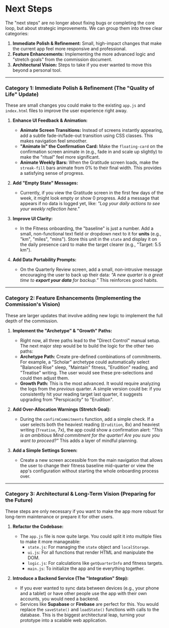 # Next Steps

The "next steps" are no longer about fixing bugs or completing the core loop, but about strategic improvements. We can group them into three clear categories:

1.  **Immediate Polish & Refinement:** Small, high-impact changes that make the current app feel more responsive and professional.
2.  **Feature Enhancements:** Implementing the more advanced logic and "stretch goals" from the commission document.
3.  **Architectural Vision:** Steps to take if you ever wanted to move this beyond a personal tool.

---

### **Category 1: Immediate Polish & Refinement (The "Quality of Life" Update)**

These are small changes you could make to the existing `app.js` and `index.html` files to improve the user experience right away.

1.  **Enhance UI Feedback & Animation:**
    *   **Animate Screen Transitions:** Instead of screens instantly appearing, add a subtle fade-in/fade-out transition using CSS classes. This makes navigation feel smoother.
    *   **"Animate In" the Confirmation Card:** Make the `floating-card` on the confirmation screen animate in (e.g., fade in and scale up slightly) to make the "ritual" feel more significant.
    *   **Animate Weekly Bars:** When the Gratitude screen loads, make the `streak-fill` bars animate from 0% to their final width. This provides a satisfying sense of progress.

2.  **Add "Empty State" Messages:**
    *   Currently, if you view the Gratitude screen in the first few days of the week, it might look empty or show 0 progress. Add a message that appears if no data is logged yet, like: *"Log your daily actions to see your weekly reflection here."*

3.  **Improve UI Clarity:**
    *   In the Fitness onboarding, the "baseline" is just a number. Add a small, non-functional text field or dropdown next to it for **units** (e.g., "km", "miles", "mins"). Store this unit in the `state` and display it on the daily presence card to make the target clearer (e.g., "Target: 5.5 km").

4.  **Add Data Portability Prompts:**
    *   On the Quarterly Review screen, add a small, non-intrusive message encouraging the user to back up their data: *“A new quarter is a great time to **export your data** for backup.”* This reinforces good habits.

---

### **Category 2: Feature Enhancements (Implementing the Commission's Vision)**

These are larger updates that involve adding new logic to implement the full depth of the commission.

1.  **Implement the "Archetype" & "Growth" Paths:**
    *   Right now, all three paths lead to the "Direct Control" manual setup. The next major step would be to build the logic for the other two paths:
    *   **Archetype Path:** Create pre-defined combinations of commitments. For example, a "Scholar" archetype could automatically select "Balanced Rise" sleep, "Maintain" fitness, "Erudition" reading, and "Treatise" writing. The user would see these pre-selections and could then adjust them.
    *   **Growth Path:** This is the most advanced. It would require analyzing the logs from the *previous* quarter. A simple version could be: if you consistently hit your reading target last quarter, it suggests upgrading from "Perspicacity" to "Erudition".

2.  **Add Over-Allocation Warnings (Stretch Goal):**
    *   During the `confirmCommitments` function, add a simple check. If a user selects both the heaviest reading (`Erudition`, 8x) and heaviest writing (`Treatise`, 7x), the app could show a confirmation alert: *"This is an ambitious Mind commitment for the quarter! Are you sure you want to proceed?"* This adds a layer of mindful planning.

3.  **Add a Simple Settings Screen:**
    *   Create a new screen accessible from the main navigation that allows the user to change their fitness baseline mid-quarter or view the app's configuration without starting the whole onboarding process over.

---

### **Category 3: Architectural & Long-Term Vision (Preparing for the Future)**

These steps are only necessary if you want to make the app more robust for long-term maintenance or prepare it for other users.

1.  **Refactor the Codebase:**
    *   The `app.js` file is now quite large. You could split it into multiple files to make it more manageable:
        *   `state.js`: For managing the `state` object and `localStorage`.
        *   `ui.js`: For all functions that render HTML and manipulate the DOM.
        *   `logic.js`: For calculations like `getQuarterInfo` and fitness targets.
        *   `main.js`: To initialize the app and tie everything together.

2.  **Introduce a Backend Service (The "Integration" Step):**
    *   If you ever wanted to sync data between devices (e.g., your phone and a tablet) or have other people use the app with their own accounts, you would need a backend.
    *   Services like **Supabase** or **Firebase** are perfect for this. You would replace the `saveState()` and `loadState()` functions with calls to the database. This is the biggest architectural leap, turning your prototype into a scalable web application.
